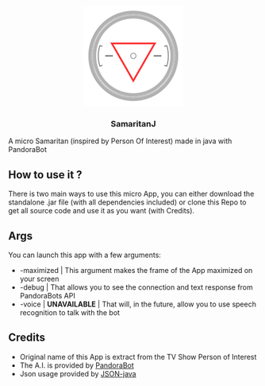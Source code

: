 <p align="center">
  <img src="/src/main/resources/images/samaritan.png" width="200">

  <h3 align="center">SamaritanJ</h3>

  A micro Samaritan (inspired by Person Of Interest) made in java with PandoraBot
</p>

## How to use it ?
There is two main ways to use this micro App, you can either download the standalone .jar file (with all dependencies included) or clone this Repo to get all source code and use it as you want (with Credits).

## Args
You can launch this app with a few arguments:

- \-maximized | This argument makes the frame of the App maximized on your screen
- \-debug | That allows you to see the connection and text response from PandoraBots API
- \-voice | **UNAVAILABLE** | That will, in the future, allow you to use speech recognition to talk with the bot

## Credits
- Original name of this App is extract from the TV Show Person of Interest
- The A.I. is provided by [PandoraBot](https://www.pandorabots.com)
- Json usage provided by [JSON-java](https://github.com/stleary/JSON-java)